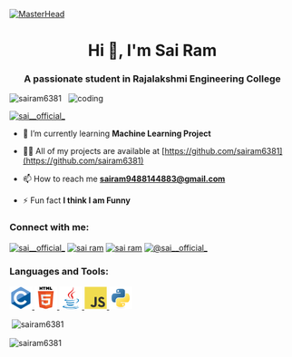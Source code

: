 [![MasterHead](https://mir-s3-cdn-cf.behance.net/project_modules/max_1200/54b6c068097599.5b50bca476b9b.gif)](https://rishavchanda.io)
<h1 align="center">Hi 👋, I'm Sai Ram</h1>
<h3 align="center">A passionate student in Rajalakshmi Engineering College</h3>
<img align="right" alt="coding" width="400"src="https://r7q6w9z6.rocketcdn.me/career/wp-content/uploads/2020/03/hello.gif">
<p align="left"> <img src="https://komarev.com/ghpvc/?username=sairam6381&label=Profile%20views&color=0e75b6&style=flat" alt="sairam6381" /> </p>

<p align="left"> <a href="https://twitter.com/sai__official_" target="blank"><img src="https://img.shields.io/twitter/follow/sai__official_?logo=twitter&style=for-the-badge" alt="sai__official_" /></a> </p>

- 🌱 I’m currently learning **Machine Learning Project**

- 👨‍💻 All of my projects are available at [https://github.com/sairam6381](https://github.com/sairam6381)

- 📫 How to reach me **sairam9488144883@gmail.com**

- ⚡ Fun fact **I think I am Funny**

<h3 align="left">Connect with me:</h3>
<p align="left">
<a href="https://twitter.com/sai__official_" target="blank"><img align="center" src="https://raw.githubusercontent.com/rahuldkjain/github-profile-readme-generator/master/src/images/icons/Social/twitter.svg" alt="sai__official_" height="30" width="40" /></a>
<a href="https://linkedin.com/in/sai-ram-455955188" target="blank"><img align="center" src="https://raw.githubusercontent.com/rahuldkjain/github-profile-readme-generator/master/src/images/icons/Social/linked-in-alt.svg" alt="sai ram" height="30" width="40" /></a>
<a href="https://fb.com/sai.ram.1460693" target="blank"><img align="center" src="https://raw.githubusercontent.com/rahuldkjain/github-profile-readme-generator/master/src/images/icons/Social/facebook.svg" alt="sai ram" height="30" width="40" /></a>
<a href="https://instagram.com/sai__official_" target="blank"><img align="center" src="https://raw.githubusercontent.com/rahuldkjain/github-profile-readme-generator/master/src/images/icons/Social/instagram.svg" alt="@sai__official_" height="30" width="40" /></a>
</p>

<h3 align="left">Languages and Tools:</h3>
<p align="left"> <a href="https://www.cprogramming.com/" target="_blank" rel="noreferrer"> <img src="https://raw.githubusercontent.com/devicons/devicon/master/icons/c/c-original.svg" alt="c" width="40" height="40"/> </a> <a href="https://www.w3.org/html/" target="_blank" rel="noreferrer"> <img src="https://raw.githubusercontent.com/devicons/devicon/master/icons/html5/html5-original-wordmark.svg" alt="html5" width="40" height="40"/> </a> <a href="https://www.java.com" target="_blank" rel="noreferrer"> <img src="https://raw.githubusercontent.com/devicons/devicon/master/icons/java/java-original.svg" alt="java" width="40" height="40"/> </a> <a href="https://developer.mozilla.org/en-US/docs/Web/JavaScript" target="_blank" rel="noreferrer"> <img src="https://raw.githubusercontent.com/devicons/devicon/master/icons/javascript/javascript-original.svg" alt="javascript" width="40" height="40"/> </a> <a href="https://www.python.org" target="_blank" rel="noreferrer"> <img src="https://raw.githubusercontent.com/devicons/devicon/master/icons/python/python-original.svg" alt="python" width="40" height="40"/> </a> </p>



<p>&nbsp;<img align="center" src="https://github-readme-stats.vercel.app/api?username=sairam6381&show_icons=true&locale=en" alt="sairam6381" /></p>

<p><img align="center" src="https://github-readme-streak-stats.herokuapp.com/?user=sairam6381&" alt="sairam6381" /></p>
